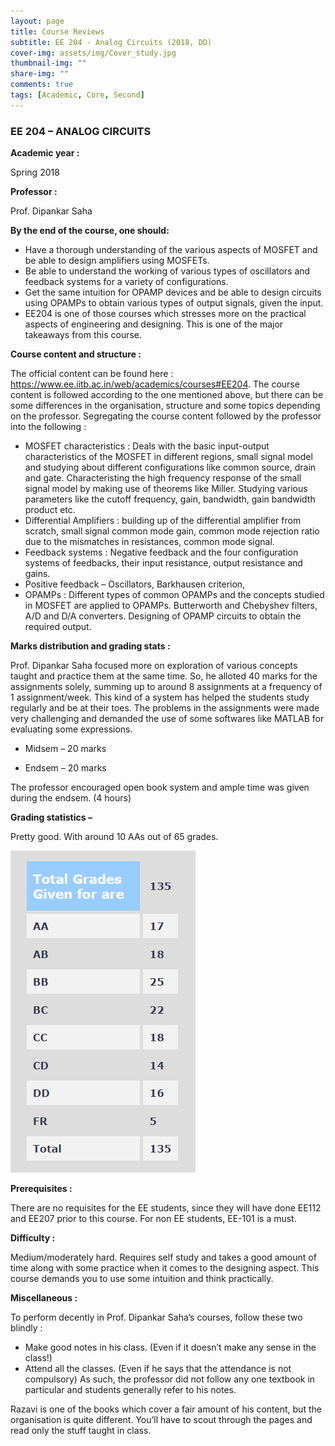 ```yaml
---
layout: page
title: Course Reviews
subtitle: EE 204 - Analog Circuits (2018, DD)
cover-img: assets/img/Cover_study.jpg
thumbnail-img: ""
share-img: ""
comments: true
tags: [Academic, Core, Second]
---
```


### EE 204 – ANALOG CIRCUITS

**Academic year :**

Spring 2018

**Professor :**

Prof. Dipankar Saha

**By the end of the course, one should:**

- Have a thorough understanding of the various aspects of MOSFET and be able to design amplifiers using MOSFETs.
- Be able to understand the working of various types of oscillators and feedback systems for a variety of configurations.
- Get the same intuition for OPAMP devices and be able to design circuits using OPAMPs to obtain various types of output signals, given the input.
- EE204 is one of those courses which stresses more on the practical aspects of engineering and designing. This is one of the major takeaways from this course.

**Course content and structure :**

The official content can be found here : https://www.ee.iitb.ac.in/web/academics/courses#EE204.
The course content is followed according to the one mentioned above, but there can be some differences in the organisation, structure and some topics depending on the professor.
Segregating the course content followed by the professor into the following :

- MOSFET characteristics : Deals with the basic input-output characteristics of the MOSFET in different regions, small signal model and studying about different configurations like common source, drain and gate. Characteristing the high frequency response of the small signal model by making use of theorems like Miller. Studying various parameters like the cutoff frequency, gain, bandwidth, gain bandwidth product etc.
- Differential Amplifiers : building up of the differential amplifier from scratch, small signal common mode gain, common mode rejection ratio due to the mismatches in resistances, common mode signal.
- Feedback systems : Negative feedback and the four configuration systems of feedbacks, their input resistance, output resistance and gains.
- Positive feedback – Oscillators, Barkhausen criterion,
- OPAMPs : Different types of common OPAMPs and the concepts studied in MOSFET are applied to OPAMPs. Butterworth and Chebyshev filters, A/D and D/A converters. Designing of OPAMP circuits to obtain the required output.

**Marks distribution and grading stats :**

Prof. Dipankar Saha focused more on exploration of various concepts taught and practice them at the same time. So, he alloted 40 marks for the assignments solely, summing up to around 8 assignments at a frequency of 1 assignment/week. This kind of a system has helped the students study regularly and be at their toes. The problems in the assignments were made very challenging and demanded the use of some softwares like MATLAB for evaluating some expressions.

- Midsem – 20 marks

- Endsem – 20 marks

The professor encouraged open book system and ample time was given during the endsem. (4 hours)

**Grading statistics –**

Pretty good. With around 10 AAs out of 65 grades.

![Grades](EE204_2018_grades.png)

**Prerequisites :**

There are no requisites for the EE students, since they will have done EE112 and EE207 prior to this course. For non EE students, EE-101 is a must.

**Difficulty :**

Medium/moderately hard. Requires self study and takes a good amount of time along with some practice when it comes to the designing aspect. This course demands you to use some intuition and think practically.

**Miscellaneous :**

To perform decently in Prof. Dipankar Saha’s courses, follow these two blindly :

- Make good notes in his class. (Even if it doesn’t make any sense in the class!)
- Attend all the classes. (Even if he says that the attendance is not compulsory)
As such, the professor did not follow any one textbook in particular and students generally refer to his notes.

Razavi is one of the books which cover a fair amount of his content, but the organisation is quite different. You’ll have to scout through the pages and read only the stuff taught in class.
